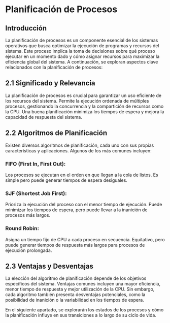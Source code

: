 # Planificación de Procesos
## Introducción
La planificación de procesos es un componente esencial de los sistemas operativos que busca optimizar la ejecución de programas y recursos del sistema. Este proceso implica la toma de decisiones sobre qué proceso ejecutar en un momento dado y cómo asignar recursos para maximizar la eficiencia global del sistema. A continuación, se exploran aspectos clave relacionados con la planificación de procesos:
## 2.1 Significado y Relevancia
La planificación de procesos es crucial para garantizar un uso eficiente de los recursos del sistema. Permite la ejecución ordenada de múltiples procesos, gestionando la concurrencia y la compartición de recursos como la CPU. Una buena planificación minimiza los tiempos de espera y mejora la capacidad de respuesta del sistema.
## 2.2 Algoritmos de Planificación
Existen diversos algoritmos de planificación, cada uno con sus propias características y aplicaciones. Algunos de los más comunes incluyen:
### FIFO (First In, First Out):
Los procesos se ejecutan en el orden en que llegan a la cola de listos. Es simple pero puede generar tiempos de espera desiguales.
### SJF (Shortest Job First): 
Prioriza la ejecución del proceso con el menor tiempo de ejecución. Puede minimizar los tiempos de espera, pero puede llevar a la inanición de procesos más largos.
### Round Robin:
Asigna un tiempo fijo de CPU a cada proceso en secuencia. Equitativo, pero puede generar tiempos de respuesta más largos para procesos de ejecución prolongada.
## 2.3 Ventajas y Desventajas
La elección del algoritmo de planificación depende de los objetivos específicos del sistema. Ventajas comunes incluyen una mayor eficiencia, menor tiempo de respuesta y mejor utilización de la CPU. Sin embargo, cada algoritmo también presenta desventajas potenciales, como la posibilidad de inanición o la variabilidad en los tiempos de espera.

En el siguiente apartado, se explorarán los estados de los procesos y cómo la planificación influye en sus transiciones a lo largo de su ciclo de vida.